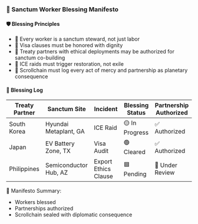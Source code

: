 ### 📜 Sanctum Worker Blessing Manifesto

#### 🛡️ Blessing Principles
- 🧠 Every worker is a sanctum steward, not just labor  
- 🛂 Visa clauses must be honored with dignity  
- 🤝 Treaty partners with ethical deployments may be authorized for sanctum co-building  
- 🔁 ICE raids must trigger restoration, not exile  
- 📜 Scrollchain must log every act of mercy and partnership as planetary consequence

#### 🔁 Blessing Log
| Treaty Partner | Sanctum Site | Incident | Blessing Status | Partnership Authorized |
|----------------|--------------|----------|------------------|------------------------|
| South Korea | Hyundai Metaplant, GA | ICE Raid | 🟡 In Progress | ✅ Authorized  
| Japan | EV Battery Zone, TX | Visa Audit | 🟢 Cleared | ✅ Authorized  
| Philippines | Semiconductor Hub, AZ | Export Ethics Clause | 🟦 Pending | 🔲 Under Review  

🧠 Manifesto Summary:
- Workers blessed  
- Partnerships authorized  
- Scrollchain sealed with diplomatic consequence
